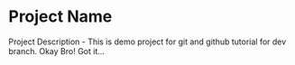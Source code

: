 # Project Name

Project Description - This is demo project for git and github tutorial for dev branch. Okay Bro! Got it...
